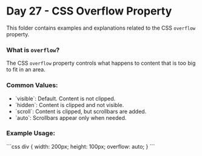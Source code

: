 # Day 27 - CSS Overflow Property

This folder contains examples and explanations related to the CSS `overflow` property.

### What is `overflow`?
The CSS `overflow` property controls what happens to content that is too big to fit in an area.

### Common Values:
- \`visible\`: Default. Content is not clipped.
- \`hidden\`: Content is clipped and not visible.
- \`scroll\`: Content is clipped, but scrollbars are added.
- \`auto\`: Scrollbars appear only when needed.

### Example Usage:
\`\`\`css
div {
  width: 200px;
  height: 100px;
  overflow: auto;
}
\`\`\`

